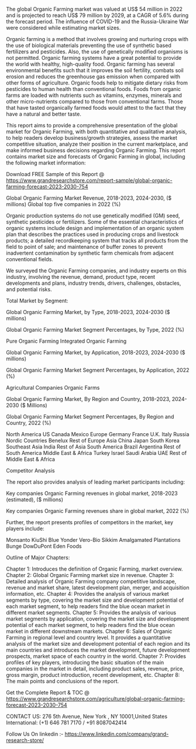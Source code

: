 
The global Organic Farming market was valued at US$ 54 million in 2022 and is projected to reach US$ 79 million by 2029, at a CAGR of 5.6% during the forecast period. The influence of COVID-19 and the Russia-Ukraine War were considered while estimating market sizes.

Organic farming is a method that involves growing and nurturing crops with the use of biological materials preventing the use of synthetic based fertilizers and pesticides. Also, the use of genetically modified organisms is not permitted. Organic farming systems have a great potential to provide the world with healthy, high-quality food. Organic farming has several environmental benefits such that it improves the soil fertility, combats soil erosion and reduces the greenhouse gas emission when compared with other forms of agriculture. Organic foods help to mitigate dietary risks from pesticides to human health than conventional foods. Foods from organic farms are loaded with nutrients such as vitamins, enzymes, minerals and other micro-nutrients compared to those from conventional farms. Those that have tasted organically farmed foods would attest to the fact that they have a natural and better taste.

This report aims to provide a comprehensive presentation of the global market for Organic Farming, with both quantitative and qualitative analysis, to help readers develop business/growth strategies, assess the market competitive situation, analyze their position in the current marketplace, and make informed business decisions regarding Organic Farming. This report contains market size and forecasts of Organic Farming in global, including the following market information:

Download FREE Sample of this Report @ https://www.grandresearchstore.com/report-sample/global-organic-farming-forecast-2023-2030-754

Global Organic Farming Market Revenue, 2018-2023, 2024-2030, ($ millions)
Global top five companies in 2022 (%)

Organic production systems do not use genetically modified (GM) seed, synthetic pesticides or fertilizers. Some of the essential characteristics of organic systems include design and implementation of an organic system plan that describes the practices used in producing crops and livestock products; a detailed recordkeeping system that tracks all products from the field to point of sale; and maintenance of buffer zones to prevent inadvertent contamination by synthetic farm chemicals from adjacent conventional fields.

We surveyed the Organic Farming companies, and industry experts on this industry, involving the revenue, demand, product type, recent developments and plans, industry trends, drivers, challenges, obstacles, and potential risks.

Total Market by Segment:

Global Organic Farming Market, by Type, 2018-2023, 2024-2030 ($ millions)

Global Organic Farming Market Segment Percentages, by Type, 2022 (%)

Pure Organic Farming
Integrated Organic Farming

Global Organic Farming Market, by Application, 2018-2023, 2024-2030 ($ millions)

Global Organic Farming Market Segment Percentages, by Application, 2022 (%)

Agricultural Companies
Organic Farms

Global Organic Farming Market, By Region and Country, 2018-2023, 2024-2030 ($ Millions)

Global Organic Farming Market Segment Percentages, By Region and Country, 2022 (%)

North America
US
Canada
Mexico
Europe
Germany
France
U.K.
Italy
Russia
Nordic Countries
Benelux
Rest of Europe
Asia
China
Japan
South Korea
Southeast Asia
India
Rest of Asia
South America
Brazil
Argentina
Rest of South America
Middle East & Africa
Turkey
Israel
Saudi Arabia
UAE
Rest of Middle East & Africa

Competitor Analysis

The report also provides analysis of leading market participants including:

Key companies Organic Farming revenues in global market, 2018-2023 (estimated), ($ millions)

Key companies Organic Farming revenues share in global market, 2022 (%)

Further, the report presents profiles of competitors in the market, key players include:

Monsanto
KiuShi
Blue Yonder
Vero-Bio
Sikkim
Amalgamated Plantations
Bunge
DowDuPont
Eden Foods

Outline of Major Chapters:

Chapter 1: Introduces the definition of Organic Farming, market overview.
Chapter 2: Global Organic Farming market size in revenue.
Chapter 3: Detailed analysis of Organic Farming company competitive landscape, revenue and market share, latest development plan, merger, and acquisition information, etc.
Chapter 4: Provides the analysis of various market segments by type, covering the market size and development potential of each market segment, to help readers find the blue ocean market in different market segments.
Chapter 5: Provides the analysis of various market segments by application, covering the market size and development potential of each market segment, to help readers find the blue ocean market in different downstream markets.
Chapter 6: Sales of Organic Farming in regional level and country level. It provides a quantitative analysis of the market size and development potential of each region and its main countries and introduces the market development, future development prospects, market space of each country in the world.
Chapter 7: Provides profiles of key players, introducing the basic situation of the main companies in the market in detail, including product sales, revenue, price, gross margin, product introduction, recent development, etc.
Chapter 8: The main points and conclusions of the report.

Get the Complete Report & TOC @ https://www.grandresearchstore.com/agriculture/global-organic-farming-forecast-2023-2030-754

CONTACT US:
276 5th Avenue, New York , NY 10001,United States
International: (+1) 646 781 7170 / +91 8087042414

Follow Us On linkedin :- https://www.linkedin.com/company/grand-research-store/

